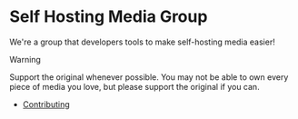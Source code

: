 # Self Hosting Media Group

We're a group that developers tools to make self-hosting media easier!

> [!WARNING]
> Support the original whenever possible. You may not be able to own every piece of media you love, but please support the original if you can.

- [Contributing](./CONTRIBUTING.md)
